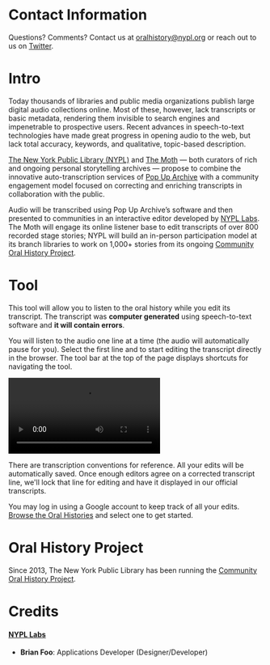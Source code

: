 # Contact Information

Questions? Comments? Contact us at <a href="mailto:oralhistory@nypl.org?Subject=Transcript%20Tool" target="_top">oralhistory@nypl.org</a> or reach out to us on [Twitter](https://twitter.com/nypl_labs).

# Intro

Today thousands of libraries and public media organizations publish large digital audio collections online. Most of these, however, lack transcripts or basic metadata, rendering them invisible to search engines and impenetrable to prospective users. Recent advances in speech-to-text technologies have made great progress in opening audio to the web, but lack total accuracy, keywords, and qualitative, topic-based description.

[The New York Public Library (NYPL)](http://nypl.org/) and [The Moth](http://themoth.org/) — both curators of rich and ongoing personal storytelling archives — propose to combine the innovative auto-transcription services of [Pop Up Archive](https://popuparchive.com/) with a community engagement model focused on correcting and enriching transcripts in collaboration with the public.

Audio will be transcribed using Pop Up Archive’s software and then presented to communities in an interactive editor developed by [NYPL Labs](http://www.nypl.org/collections/labs). The Moth will engage its online listener base to edit transcripts of over 800 recorded stage stories; NYPL will build an in-person participation model at its branch libraries to work on 1,000+ stories from its ongoing [Community Oral History Project](http://oralhistory.nypl.org/).

# Tool

This tool will allow you to listen to the oral history while you edit its transcript. The  transcript was <b>computer generated</b> using speech-to-text software and <b>it will contain errors</b>.

You will listen to the audio one line at a time (the audio will automatically pause for you). Select the first line and to start editing the transcript directly in the browser. The tool bar at the top of the page displays shortcuts for navigating the tool.

<video src="/oral-history/assets/img/transcript_edit_screencast.mp4" preload="auto" autoplay loop></video>

There are transcription conventions for reference. <span class="highlight">All your edits will be automatically saved.</span> Once enough editors agree on a corrected transcript line, we'll lock that line for editing and have it displayed in our official transcripts.

You may log in using a Google account to keep track of all your edits. <a href="http://twl-nypl.herokuapp.com/">Browse the Oral Histories</a> and select one to get started.

# Oral History Project

Since 2013, The New York Public Library has been running the [Community Oral History Project](oralhistory.nypl.org).

# Credits

#### [NYPL Labs](http://www.nypl.org/collections/labs)

* **Brian Foo**: Applications Developer (Designer/Developer)

<!--# Frequently Asked Questions
#### Why Pop Up Archive?

#### Can I edit my own recording?
This project is based on the Open Transcript Tool, an open source code base available on Github. Anyone can pick up this codebase and create their own instance of the tool.

#### Rights



# Data

By editing transcripts, you're helping to create accurate transcripts helping to share 1,000+ stories from the ongoing [Community Oral History Project](http://oralhistory.nypl.org/). These transcripts improve accessibility options for patrons browsing the collected stories and provide material for future tools to create rich data sets. How? Take for example the interview of Frank Senior.
<div><img src="/project/assets/img/transcript_data_1.png" alt="Screenshot of a transcript expert from Frank Senior's Oral History."></div>
Once we have an accurate transcript. Someone could take the transcript and extract geographic information from the story.
<div><img src="/project/assets/img/transcript_data_2.png" alt="Screenshot of a transcript expert from Frank Senior's Oral History."></div>
That data could then be plotted on a map. A new way to interact with Senior's story and a new way of narratively mapping the city.
<div><img src="/project/assets/img/transcript_data_3.png" alt="Screenshot of a transcript expert from Frank Senior's Oral History."></div>-->
